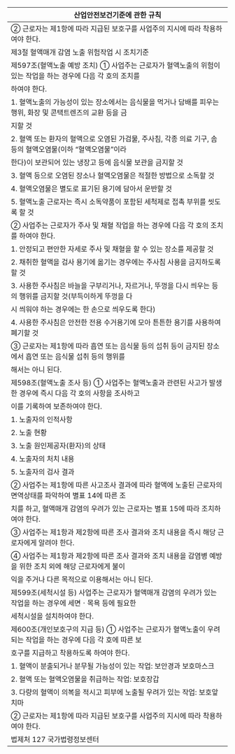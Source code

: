 | 산업안전보건기준에 관한 규칙 |
| --- |
| ② 근로자는 제1항에 따라 지급된 보호구를 사업주의 지시에 따라 착용하여야 한다. |
| 제3절 혈액매개 감염 노출 위험작업 시 조치기준 |
| 제597조(혈액노출 예방 조치) ① 사업주는 근로자가 혈액노출의 위험이 있는 작업을 하는 경우에 다음 각 호의 조치를 |
| 하여야 한다. |
| 1. 혈액노출의 가능성이 있는 장소에서는 음식물을 먹거나 담배를 피우는 행위, 화장 및 콘택트렌즈의 교환 등을 금 |
| 지할 것 |
| 2. 혈액 또는 환자의 혈액으로 오염된 가검물, 주사침, 각종 의료 기구, 솜 등의 혈액오염물(이하 “혈액오염물”이라 |
| 한다)이 보관되어 있는 냉장고 등에 음식물 보관을 금지할 것 |
| 3. 혈액 등으로 오염된 장소나 혈액오염물은 적절한 방법으로 소독할 것 |
| 4. 혈액오염물은 별도로 표기된 용기에 담아서 운반할 것 |
| 5. 혈액노출 근로자는 즉시 소독약품이 포함된 세척제로 접촉 부위를 씻도록 할 것 |
| ② 사업주는 근로자가 주사 및 채혈 작업을 하는 경우에 다음 각 호의 조치를 하여야 한다. |
| 1. 안정되고 편안한 자세로 주사 및 채혈을 할 수 있는 장소를 제공할 것 |
| 2. 채취한 혈액을 검사 용기에 옮기는 경우에는 주사침 사용을 금지하도록 할 것 |
| 3. 사용한 주사침은 바늘을 구부리거나, 자르거나, 뚜껑을 다시 씌우는 등의 행위를 금지할 것(부득이하게 뚜껑을 다 |
| 시 씌워야 하는 경우에는 한 손으로 씌우도록 한다) |
| 4. 사용한 주사침은 안전한 전용 수거용기에 모아 튼튼한 용기를 사용하여 폐기할 것 |
| ③ 근로자는 제1항에 따라 흡연 또는 음식물 등의 섭취 등이 금지된 장소에서 흡연 또는 음식물 섭취 등의 행위를 |
| 해서는 아니 된다. |
| 제598조(혈액노출 조사 등) ① 사업주는 혈액노출과 관련된 사고가 발생한 경우에 즉시 다음 각 호의 사항을 조사하고 |
| 이를 기록하여 보존하여야 한다. |
| 1. 노출자의 인적사항 |
| 2. 노출 현황 |
| 3. 노출 원인제공자(환자)의 상태 |
| 4. 노출자의 처치 내용 |
| 5. 노출자의 검사 결과 |
| ② 사업주는 제1항에 따른 사고조사 결과에 따라 혈액에 노출된 근로자의 면역상태를 파악하여 별표 14에 따른 조 |
| 치를 하고, 혈액매개 감염의 우려가 있는 근로자는 별표 15에 따라 조치하여야 한다. |
| ③ 사업주는 제1항과 제2항에 따른 조사 결과와 조치 내용을 즉시 해당 근로자에게 알려야 한다. |
| ④ 사업주는 제1항과 제2항에 따른 조사 결과와 조치 내용을 감염병 예방을 위한 조치 외에 해당 근로자에게 불이 |
| 익을 주거나 다른 목적으로 이용해서는 아니 된다. |
| 제599조(세척시설 등) 사업주는 근로자가 혈액매개 감염의 우려가 있는 작업을 하는 경우에 세면ㆍ목욕 등에 필요한 |
| 세척시설을 설치하여야 한다. |
| 제600조(개인보호구의 지급 등) ① 사업주는 근로자가 혈액노출이 우려되는 작업을 하는 경우에 다음 각 호에 따른 보 |
| 호구를 지급하고 착용하도록 하여야 한다. |
| 1. 혈액이 분출되거나 분무될 가능성이 있는 작업: 보안경과 보호마스크 |
| 2. 혈액 또는 혈액오염물을 취급하는 작업: 보호장갑 |
| 3. 다량의 혈액이 의복을 적시고 피부에 노출될 우려가 있는 작업: 보호앞치마 |
| ② 근로자는 제1항에 따라 지급된 보호구를 사업주의 지시에 따라 착용하여야 한다. |
| 법제처                                                            127                                                       국가법령정보센터 |